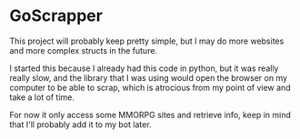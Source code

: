 # GoScrapper

This project will probably keep pretty simple, but I may do more websites and more complex structs in the future.

I started this because I already had this code in python, but it was really really slow, and the library that I was using would open the browser on my computer to be able to scrap, which is atrocious from my point of view and take a lot of time.

For now it only access some MMORPG sites and retrieve info, keep in mind that I'll probably add it to my bot later.
